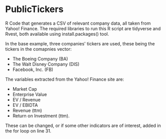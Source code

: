 # PublicTickers

R Code that generates a CSV of relevant company data, all taken from Yahoo! Finance. The required libraries to run this R 
script are tidyverse and Rvest, both available using install.packages() tool. 

In the base example, three companies' tickers are used, these being the tickers in the comapnies vector: 
* The Boeing Company (BA)
* The Walt Disney Company (DIS)
* Facebook, Inc. (FB)

The variables extracted from the Yahoo! Finance site are: 
* Market Cap
* Enterprise Value
* EV / Revenue
* EV / EBIDTA
* Revenue (ttm)
* Return on Investment (ttm). 

These can be changed, or if some other indicators are of interest, added in the for loop on line 31. 
